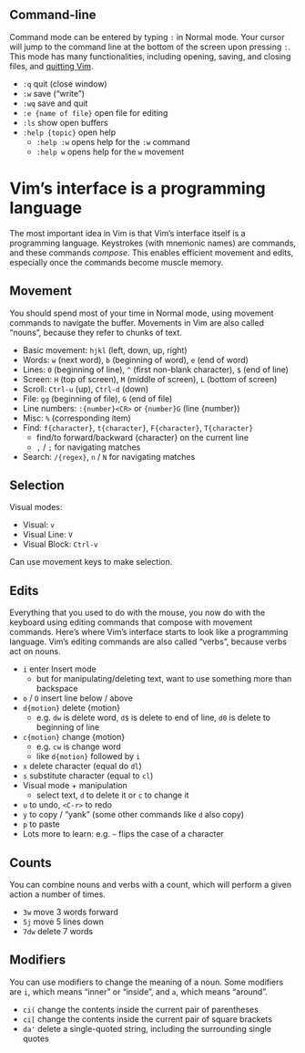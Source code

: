 ## Command-line

Command mode can be entered by typing `:` in Normal mode. Your cursor will jump to the command line at the bottom of the screen upon pressing `:`. This mode has many functionalities, including opening, saving, and closing files, and [quitting Vim](https://twitter.com/iamdevloper/status/435555976687923200).

-   `:q` quit (close window)
-   `:w` save (“write”)
-   `:wq` save and quit
-   `:e {name of file}` open file for editing
-   `:ls` show open buffers
-   `:help {topic}` open help
    -   `:help :w` opens help for the `:w` command
    -   `:help w` opens help for the `w` movement

# Vim’s interface is a programming language

The most important idea in Vim is that Vim’s interface itself is a programming language. Keystrokes (with mnemonic names) are commands, and these commands _compose_. This enables efficient movement and edits, especially once the commands become muscle memory.

## Movement

You should spend most of your time in Normal mode, using movement commands to navigate the buffer. Movements in Vim are also called “nouns”, because they refer to chunks of text.

-   Basic movement: `hjkl` (left, down, up, right)
-   Words: `w` (next word), `b` (beginning of word), `e` (end of word)
-   Lines: `0` (beginning of line), `^` (first non-blank character), `$` (end of line)
-   Screen: `H` (top of screen), `M` (middle of screen), `L` (bottom of screen)
-   Scroll: `Ctrl-u` (up), `Ctrl-d` (down)
-   File: `gg` (beginning of file), `G` (end of file)
-   Line numbers: `:{number}<CR>` or `{number}G` (line {number})
-   Misc: `%` (corresponding item)
-   Find: `f{character}`, `t{character}`, `F{character}`, `T{character}`
    -   find/to forward/backward {character} on the current line
    -   `,` / `;` for navigating matches
-   Search: `/{regex}`, `n` / `N` for navigating matches

## Selection

Visual modes:

-   Visual: `v`
-   Visual Line: `V`
-   Visual Block: `Ctrl-v`

Can use movement keys to make selection.

## Edits

Everything that you used to do with the mouse, you now do with the keyboard using editing commands that compose with movement commands. Here’s where Vim’s interface starts to look like a programming language. Vim’s editing commands are also called “verbs”, because verbs act on nouns.

-   `i` enter Insert mode
    -   but for manipulating/deleting text, want to use something more than backspace
-   `o` / `O` insert line below / above
-   `d{motion}` delete {motion}
    -   e.g. `dw` is delete word, `d$` is delete to end of line, `d0` is delete to beginning of line
-   `c{motion}` change {motion}
    -   e.g. `cw` is change word
    -   like `d{motion}` followed by `i`
-   `x` delete character (equal do `dl`)
-   `s` substitute character (equal to `cl`)
-   Visual mode + manipulation
    -   select text, `d` to delete it or `c` to change it
-   `u` to undo, `<C-r>` to redo
-   `y` to copy / “yank” (some other commands like `d` also copy)
-   `p` to paste
-   Lots more to learn: e.g. `~` flips the case of a character

## Counts

You can combine nouns and verbs with a count, which will perform a given action a number of times.

-   `3w` move 3 words forward
-   `5j` move 5 lines down
-   `7dw` delete 7 words

## Modifiers

You can use modifiers to change the meaning of a noun. Some modifiers are `i`, which means “inner” or “inside”, and `a`, which means “around”.

-   `ci(` change the contents inside the current pair of parentheses
-   `ci[` change the contents inside the current pair of square brackets
-   `da'` delete a single-quoted string, including the surrounding single quotes